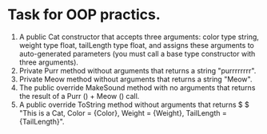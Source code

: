 # Task for OOP practics.


1. A public Cat constructor that accepts three arguments: color type string, weight type float, tailLength type float, and assigns these arguments to auto-generated parameters (you must call a base type constructor with three arguments).
2. Private Purr method without arguments that returns a string "purrrrrrrr".
3. Private Meow method without arguments that returns a string "Meow".
4. The public override MakeSound method with no arguments that returns the result of a Purr () + Meow () call.
5. A public override ToString method without arguments that returns $ $ "This is a Cat, Color = {Color}, Weight = {Weight}, TailLength = {TailLength}".



